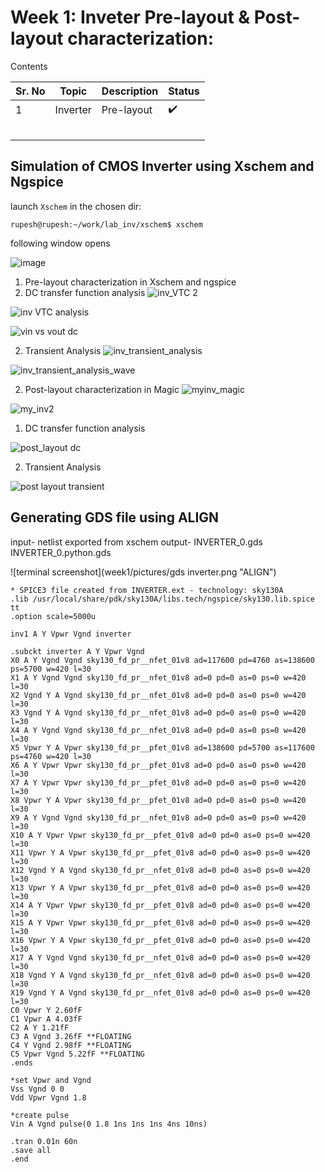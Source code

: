 # Week 1: Inveter Pre-layout & Post-layout characterization:

Contents

Sr. No | Topic | Description | Status |
---|---|---|---|
1 | Inverter| Pre-layout| :heavy_check_mark:|
  |   |   |   |  |
  |   |   |   |  |
  |   |   |   |  |
  |   |   |   |  |
  |   |   |   |  |

## Simulation of CMOS Inverter using Xschem and Ngspice

launch `Xschem` in the chosen dir:
```
rupesh@rupesh:~/work/lab_inv/xschem$ xschem
```
following window opens

![image](https://user-images.githubusercontent.com/94752269/218549570-dd1b429b-3f39-423c-83a2-35c4408aa1e3.png)

1. Pre-layout characterization in Xschem and ngspice
  1. DC transfer function analysis
  ![inv_VTC 2](https://user-images.githubusercontent.com/94752269/218339465-58f6708d-e84e-4170-8f98-3cb4fc373bf3.png)
  
  ![inv VTC analysis](https://user-images.githubusercontent.com/94752269/218339467-4764799b-4ba5-4be3-8d0f-0e3872e1efa6.png)
  
  ![vin vs vout dc](https://user-images.githubusercontent.com/94752269/218339476-f5e02283-485b-4556-8917-b878bbda7b30.png)
  
  2. Transient Analysis
   ![inv_transient_analysis ](https://user-images.githubusercontent.com/94752269/218339460-65ea48d1-3a83-438f-a2a8-8d44b352cc4b.png)
   
   ![inv_transient_analysis_wave](https://user-images.githubusercontent.com/94752269/218339462-cf4d5cae-20a6-4453-b304-4bc9d3fcf9b0.png)
   
2. Post-layout characterization in Magic
![myinv_magic](https://user-images.githubusercontent.com/94752269/218339474-2f9cea90-48af-4fd3-ad22-77a8d5d7dff6.png)

![my_inv2](https://user-images.githubusercontent.com/94752269/218339471-0ecc5ee0-b322-4ad5-87d6-2690e1a558d6.png)

  1. DC transfer function analysis
  
![post_layout dc](https://user-images.githubusercontent.com/94752269/218552649-b6b889de-7450-4bcd-bb45-4261f720a4ba.png)

 
  2. Transient Analysis

![post layout transient](https://user-images.githubusercontent.com/94752269/218552771-f0a1fadf-2226-434c-9ea3-aa4b850f2599.png)


## Generating GDS file using ALIGN

input- netlist exported from xschem
output- INVERTER_0.gds
        INVERTER_0.python.gds

![terminal screenshot](week1/pictures/gds inverter.png "ALIGN")

```
* SPICE3 file created from INVERTER.ext - technology: sky130A
.lib /usr/local/share/pdk/sky130A/libs.tech/ngspice/sky130.lib.spice tt
.option scale=5000u

inv1 A Y Vpwr Vgnd inverter

.subckt inverter A Y Vpwr Vgnd
X0 A Y Vgnd Vgnd sky130_fd_pr__nfet_01v8 ad=117600 pd=4760 as=138600 ps=5700 w=420 l=30
X1 A Y Vgnd Vgnd sky130_fd_pr__nfet_01v8 ad=0 pd=0 as=0 ps=0 w=420 l=30
X2 Vgnd Y A Vgnd sky130_fd_pr__nfet_01v8 ad=0 pd=0 as=0 ps=0 w=420 l=30
X3 Vgnd Y A Vgnd sky130_fd_pr__nfet_01v8 ad=0 pd=0 as=0 ps=0 w=420 l=30
X4 A Y Vgnd Vgnd sky130_fd_pr__nfet_01v8 ad=0 pd=0 as=0 ps=0 w=420 l=30
X5 Vpwr Y A Vpwr sky130_fd_pr__pfet_01v8 ad=138600 pd=5700 as=117600 ps=4760 w=420 l=30
X6 A Y Vpwr Vpwr sky130_fd_pr__pfet_01v8 ad=0 pd=0 as=0 ps=0 w=420 l=30
X7 A Y Vpwr Vpwr sky130_fd_pr__pfet_01v8 ad=0 pd=0 as=0 ps=0 w=420 l=30
X8 Vpwr Y A Vpwr sky130_fd_pr__pfet_01v8 ad=0 pd=0 as=0 ps=0 w=420 l=30
X9 A Y Vgnd Vgnd sky130_fd_pr__nfet_01v8 ad=0 pd=0 as=0 ps=0 w=420 l=30
X10 A Y Vpwr Vpwr sky130_fd_pr__pfet_01v8 ad=0 pd=0 as=0 ps=0 w=420 l=30
X11 Vpwr Y A Vpwr sky130_fd_pr__pfet_01v8 ad=0 pd=0 as=0 ps=0 w=420 l=30
X12 Vgnd Y A Vgnd sky130_fd_pr__nfet_01v8 ad=0 pd=0 as=0 ps=0 w=420 l=30
X13 Vpwr Y A Vpwr sky130_fd_pr__pfet_01v8 ad=0 pd=0 as=0 ps=0 w=420 l=30
X14 A Y Vpwr Vpwr sky130_fd_pr__pfet_01v8 ad=0 pd=0 as=0 ps=0 w=420 l=30
X15 A Y Vpwr Vpwr sky130_fd_pr__pfet_01v8 ad=0 pd=0 as=0 ps=0 w=420 l=30
X16 Vpwr Y A Vpwr sky130_fd_pr__pfet_01v8 ad=0 pd=0 as=0 ps=0 w=420 l=30
X17 A Y Vgnd Vgnd sky130_fd_pr__nfet_01v8 ad=0 pd=0 as=0 ps=0 w=420 l=30
X18 Vgnd Y A Vgnd sky130_fd_pr__nfet_01v8 ad=0 pd=0 as=0 ps=0 w=420 l=30
X19 Vgnd Y A Vgnd sky130_fd_pr__nfet_01v8 ad=0 pd=0 as=0 ps=0 w=420 l=30
C0 Vpwr Y 2.60fF
C1 Vpwr A 4.03fF
C2 A Y 1.21fF
C3 A Vgnd 3.26fF **FLOATING
C4 Y Vgnd 2.98fF **FLOATING
C5 Vpwr Vgnd 5.22fF **FLOATING
.ends

*set Vpwr and Vgnd
Vss Vgnd 0 0
Vdd Vpwr Vgnd 1.8

*create pulse 
Vin A Vgnd pulse(0 1.8 1ns 1ns 1ns 4ns 10ns)

.tran 0.01n 60n
.save all
.end
```